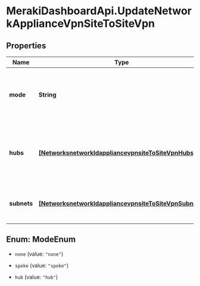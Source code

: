 # MerakiDashboardApi.UpdateNetworkApplianceVpnSiteToSiteVpn

## Properties
Name | Type | Description | Notes
------------ | ------------- | ------------- | -------------
**mode** | **String** | The site-to-site VPN mode. Can be one of 'none', 'spoke' or 'hub' | 
**hubs** | [**[NetworksnetworkIdappliancevpnsiteToSiteVpnHubs]**](NetworksnetworkIdappliancevpnsiteToSiteVpnHubs.md) | The list of VPN hubs, in order of preference. In spoke mode, at least 1 hub is required. | [optional] 
**subnets** | [**[NetworksnetworkIdappliancevpnsiteToSiteVpnSubnets]**](NetworksnetworkIdappliancevpnsiteToSiteVpnSubnets.md) | The list of subnets and their VPN presence. | [optional] 


<a name="ModeEnum"></a>
## Enum: ModeEnum


* `none` (value: `"none"`)

* `spoke` (value: `"spoke"`)

* `hub` (value: `"hub"`)




